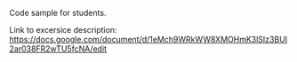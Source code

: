 Code sample for students.

Link to excersice description:
https://docs.google.com/document/d/1eMch9WRkWW8XMOHmK3lSIz3BUI2ar038FR2wTU5fcNA/edit
